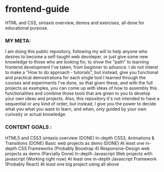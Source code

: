 # frontend-guide
HTML and CSS, sintaxis overview, demos and exercises, all done for educational purpose.

### MY META: 
I am doing this public repository, following my will to help anyone who desires to become a self-taught web devoleper,
or just give some new knowledge to those who are looking for, to show the "path" to learning frontend development I've taken, from beginner to advance.
I do not intend to make a "How to do approach - tutorials", but instead, give you functional and practical demostrations for each single tool I learned through the courses and experiments I've done,
so that given these, and with the full projects as examples, you can come up with ideas of how to assembly this functionalities and combine those tools
that are given to you to develop your own ideas and projects. Also, this repository it's not intended to have a sequential or any kind of order, but instead, I give you the power to decide what you what you want to learn,
and when, only guided by your own curiosity or actual knowledge. 

### CONTENT GOALS :

HTML5 and CSS3 sintaxis overview (DONE)
In-depth CSS3, Animations & Transitions (DONE)
Basic web projects as demo (DONE)
At least one in-depth CSS Frameworks (Probably Boostrap 4)
Responsive-Design web projects as demo (Parcially Done)
In-depth Javascript 
Web projects with javascript (Working right now)
At least one in-depth Javascript Framework (Probably React)
At least one big project using all above

